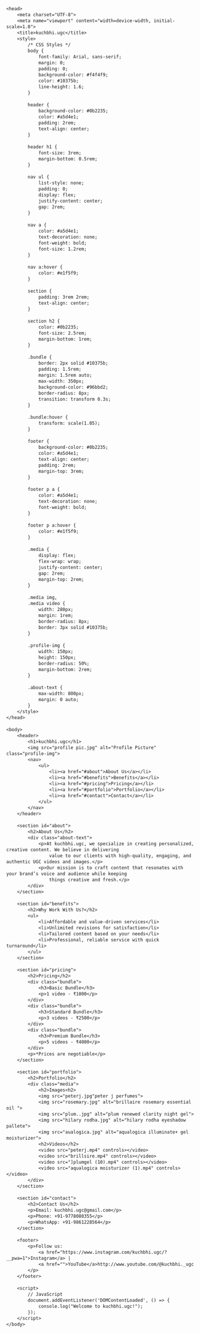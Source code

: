 <!DOCTYPE html>
<html lang="en">

    <head>
        <meta charset="UTF-8">
        <meta name="viewport" content="width=device-width, initial-scale=1.0">
        <title>kuchbhi.ugc</title>
        <style>
            /* CSS Styles */
            body {
                font-family: Arial, sans-serif;
                margin: 0;
                padding: 0;
                background-color: #f4f4f9;
                color: #10375b;
                line-height: 1.6;
            }

            header {
                background-color: #0b2235;
                color: #a5d4e1;
                padding: 2rem;
                text-align: center;
            }

            header h1 {
                font-size: 3rem;
                margin-bottom: 0.5rem;
            }

            nav ul {
                list-style: none;
                padding: 0;
                display: flex;
                justify-content: center;
                gap: 2rem;
            }

            nav a {
                color: #a5d4e1;
                text-decoration: none;
                font-weight: bold;
                font-size: 1.2rem;
            }

            nav a:hover {
                color: #e1f5f9;
            }

            section {
                padding: 3rem 2rem;
                text-align: center;
            }

            section h2 {
                color: #0b2235;
                font-size: 2.5rem;
                margin-bottom: 1rem;
            }

            .bundle {
                border: 2px solid #10375b;
                padding: 1.5rem;
                margin: 1.5rem auto;
                max-width: 350px;
                background-color: #96bbd2;
                border-radius: 8px;
                transition: transform 0.3s;
            }

            .bundle:hover {
                transform: scale(1.05);
            }

            footer {
                background-color: #0b2235;
                color: #a5d4e1;
                text-align: center;
                padding: 2rem;
                margin-top: 3rem;
            }

            footer p a {
                color: #a5d4e1;
                text-decoration: none;
                font-weight: bold;
            }

            footer p a:hover {
                color: #e1f5f9;
            }

            .media {
                display: flex;
                flex-wrap: wrap;
                justify-content: center;
                gap: 2rem;
                margin-top: 2rem;
            }

            .media img,
            .media video {
                width: 280px;
                margin: 1rem;
                border-radius: 8px;
                border: 3px solid #10375b;
            }

            .profile-img {
                width: 150px;
                height: 150px;
                border-radius: 50%;
                margin-bottom: 2rem;
            }

            .about-text {
                max-width: 800px;
                margin: 0 auto;
            }
        </style>
    </head>

    <body>
        <header>
            <h1>kuchbhi.ugc</h1>
            <img src="profile pic.jpg" alt="Profile Picture" class="profile-img">
            <nav>
                <ul>
                    <li><a href="#about">About Us</a></li>
                    <li><a href="#benefits">Benefits</a></li>
                    <li><a href="#pricing">Pricing</a></li>
                    <li><a href="#portfolio">Portfolio</a></li>
                    <li><a href="#contact">Contact</a></li>
                </ul>
            </nav>
        </header>

        <section id="about">
            <h2>About Us</h2>
            <div class="about-text">
                <p>At kuchbhi.ugc, we specialize in creating personalized, creative content. We believe in delivering
                    value to our clients with high-quality, engaging, and authentic UGC videos and images.</p>
                <p>Our mission is to craft content that resonates with your brand’s voice and audience while keeping
                    things creative and fresh.</p>
            </div>
        </section>

        <section id="benefits">
            <h2>Why Work With Us?</h2>
            <ul>
                <li>Affordable and value-driven services</li>
                <li>Unlimited revisions for satisfaction</li>
                <li>Tailored content based on your needs</li>
                <li>Professional, reliable service with quick turnaround</li>
            </ul>
        </section>

        <section id="pricing">
            <h2>Pricing</h2>
            <div class="bundle">
                <h3>Basic Bundle</h3>
                <p>1 video - ₹1000</p>
            </div>
            <div class="bundle">
                <h3>Standard Bundle</h3>
                <p>3 videos - ₹2500</p>
            </div>
            <div class="bundle">
                <h3>Premium Bundle</h3>
                <p>5 videos - ₹4000</p>
            </div>
            <p>*Prices are negotiable</p>
        </section>

        <section id="portfolio">
            <h2>Portfolio</h2>
            <div class="media">
                <h2>Images<h2>
                <img src="peterj.jpg"peter j perfumes">
                <img src="rosemary.jpg" alt="brillaire rosemary essential oil ">
                <img src="plum..jpg" alt="plum renewed clarity night gel">
                <img src="hilary rodha.jpg" alt="hilary rodha eyeshadow pallete">
                <img src="aualogica.jpg" alt="aqualogica illuminate+ gel moisturizer">
                <h2>Videos</h2>
                <video src="peterj.mp4" controls></video>
                <video src="brillsire.mp4" controls></video>
                <video src="]plumgel (10).mp4" controls></video>
                <video src="aqualogica moisturizer (1).mp4" controls></video>
            </div>
        </section>

        <section id="contact">
            <h2>Contact Us</h2>
            <p>Email: kuchbhi.ugc@gmail.com</p>
            <p>Phone: +91-9778080355</p>
            <p>WhatsApp: +91-9861228564</p>
        </section>

        <footer>
            <p>Follow us:
                <a href="https://www.instagram.com/kuchbhi.ugc/?__pwa=1">Instagram</a> |
                <a href="">YouTube</a>http://www.youtube.com/@kuchbhi._ugc
            </p>
        </footer>

        <script>
            // JavaScript
            document.addEventListener('DOMContentLoaded', () => {
                console.log("Welcome to kuchbhi.ugc!");
            });
        </script>
    </body>

</html>
